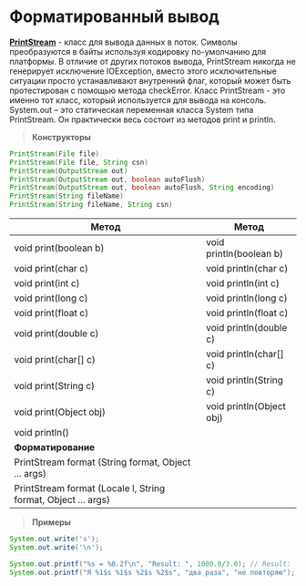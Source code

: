 # Форматированный вывод
[**PrintStream**][1] - класс для вывода данных в поток. Символы преобразуются в байты используя кодировку по-умолчанию для платформы. 
В отличие от других потоков вывода, PrintStream никогда не генерирует исключение IOException, 
вместо этого исключительные ситуации просто устанавливают внутренний флаг, который может быть протестирован с помощью метода checkError.
Класс PrintStream - это именно тот класс, который используется для вывода на консоль. System.out – это статическая переменная класса System типа PrintStream.
Он практически весь состоит из методов print и println.

>**Конструкторы**
```java
PrintStream(File file)
PrintStream(File file, String csn)
PrintStream(OutputStream out)
PrintStream(OutputStream out, boolean autoFlush)
PrintStream(OutputStream out, boolean autoFlush, String encoding)
PrintStream(String fileName)
PrintStream(String fileName, String csn)
```

Метод | Метод
--- | ---
void print(boolean b) | void println(boolean b)
void print(char c) | void println(char c)
void print(int c) | void println(int c)
void print(long c) | void println(long c)
void print(float c) | void println(float c)
void print(double c) | void println(double c)
void print(char[] c) | void println(char[] c)
void print(String c) | void println(String c)
void print(Object obj) | void println(Object obj)
void println() | 
**Форматирование** | 
PrintStream format (String format, Object ... args) | 
PrintStream format (Locale l, String format, Object ... args) | 

>**Примеры**
```java
System.out.write('s');
System.out.write('\n');

System.out.printf("%s = %8.2f\n", "Result: ", 1000.0/3.0); // Result:  =   333,33
System.out.printf("Я %1$s %1$s %2$s %2$s", "два раза", "не повторяю"); // Я два раза два раза не повторяю не повторяю
```

[1]: https://docs.oracle.com/javase/8/docs/api/java/io/PrintStream.html
